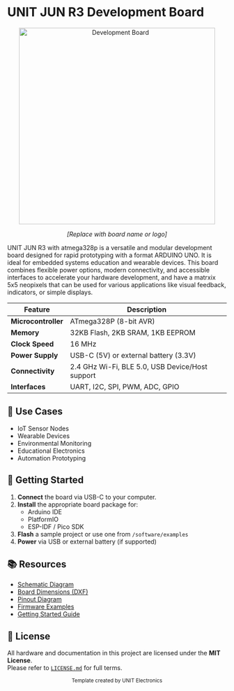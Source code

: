 
# UNIT JUN R3 Development Board 

<div align="center">
  <img src="hardware/resources/board_image.png" width="450px" alt="Development Board">
  <p><em>[Replace with board name or logo]</em></p>
</div>

UNIT JUN R3 with atmega328p is a versatile and modular development board designed for rapid prototyping with a format ARDUINO UNO. It is ideal for embedded systems education and wearable devices. This board combines flexible power options, modern connectivity, and accessible interfaces to accelerate your hardware development, and have a matrxix 5x5 neopixels that can be used for various applications like visual feedback, indicators, or simple displays.

| Feature                 | Description                                                   |
|------------------------|---------------------------------------------------------------|
| **Microcontroller**     | ATmega328P (8-bit AVR)                              |
| **Memory**              | 32KB Flash, 2KB SRAM, 1KB EEPROM                |
| **Clock Speed**         | 16 MHz                                                       |
| **Power Supply**        | USB-C (5V) or external battery (3.3V)                |
| **Connectivity**        | 2.4 GHz Wi-Fi, BLE 5.0, USB Device/Host support |
| **Interfaces**          | UART, I2C, SPI, PWM, ADC, GPIO            |


## 🧪 Use Cases

- IoT Sensor Nodes
- Wearable Devices
- Environmental Monitoring
- Educational Electronics
- Automation Prototyping


## 🚀 Getting Started

1. **Connect** the board via USB-C to your computer.
2. **Install** the appropriate board package for:
   - Arduino IDE
   - PlatformIO
   - ESP-IDF / Pico SDK
3. **Flash** a sample project or use one from `/software/examples`
4. **Power** via USB or external battery (if supported)


## 📚 Resources

- [Schematic Diagram](hardware/schematic.pdf)
- [Board Dimensions (DXF)](docs/dimensions.dxf)
- [Pinout Diagram](docs/pinout.png)
- [Firmware Examples](firmware/)
- [Getting Started Guide](docs/getting_started.md)



## 📝 License

All hardware and documentation in this project are licensed under the **MIT License**.  
Please refer to [`LICENSE.md`](LICENSE.md) for full terms.



<div align="center">
  <sub>Template created by UNIT Electronics</sub>
</div>
